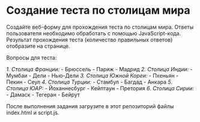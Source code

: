 # Создание теста по столицам мира

Создайте веб-форму для прохождения теста по столицам мира.
Ответы пользователя необходимо обработать с помощью JavaScript-кода.
Результат прохождения теста (количество правильных ответов) отобразите на странице.

Вопросы для теста:

_1. Столица Франции:_ - Брюссель - Париж - Мадрид
_2. Столица Индии:_ - Мумбаи - Дели - Нью-Дели
_3. Столица Южной Кореи:_ - Пхеньян - Пекин - Сеул
_4. Столица Турции:_ - Стамбул - Багдад - Анкара
_5. Столица ЮАР:_ - Йоханнесбург - Кейптаун - Претория
_6. Столица Сирии:_ - Дамаск - Тегеран - Бейрут

После выполнения задания загрузите в этот репозиторий файлы index.html и script.js.
